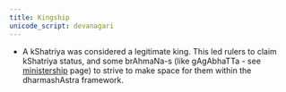 ```yaml
---
title: Kingship
unicode_script: devanagari
---
```


- A kShatriya was considered a legitimate king. This led rulers to claim kShatriya status, and some brAhmaNa-s (like gAgAbhaTTa - see [ministership](../ministership) page) to strive to make space for them within the dharmashAstra framework.